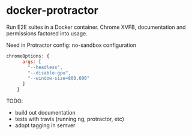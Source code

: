 # docker-protractor
Run E2E suites in a Docker container. Chrome XVFB, documentation and permissions factored into usage. 

Need in Protractor config:
no-sandbox configuration

```js
chromeOptions: {
      args: [
        "--headless",
        "--disable-gpu",
        "--window-size=800,600"
      ]
    }
```


TODO:

- build out documentation
- tests with travis (running ng, protractor, etc)
- adopt tagging in semver


